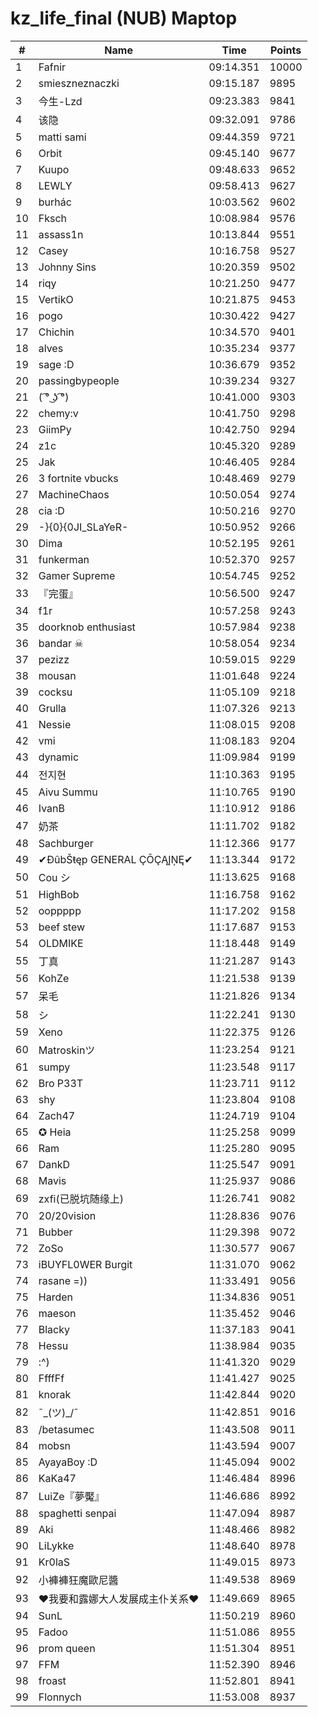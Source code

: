 # kz_life_final (NUB) Maptop

|  # | Name | Time | Points |
|-------------- | -------------- | -------------- | -------------- | 
| 1 | Fafnir | 09:14.351 | 10000 | 
| 2 | smieszneznaczki | 09:15.187 | 9895 | 
| 3 | 今生-Lzd | 09:23.383 | 9841 | 
| 4 | 该隐 | 09:32.091 | 9786 | 
| 5 | matti sami | 09:44.359 | 9721 | 
| 6 | Orbit | 09:45.140 | 9677 | 
| 7 | Kuupo | 09:48.633 | 9652 | 
| 8 | LEWLY | 09:58.413 | 9627 | 
| 9 | burhác | 10:03.562 | 9602 | 
| 10 | Fksch | 10:08.984 | 9576 | 
| 11 | assass1n | 10:13.844 | 9551 | 
| 12 | Casey | 10:16.758 | 9527 | 
| 13 | Johnny Sins | 10:20.359 | 9502 | 
| 14 | riqy | 10:21.250 | 9477 | 
| 15 | VertikO | 10:21.875 | 9453 | 
| 16 | pogo | 10:30.422 | 9427 | 
| 17 | Chichin | 10:34.570 | 9401 | 
| 18 | alves | 10:35.234 | 9377 | 
| 19 | sage :D | 10:36.679 | 9352 | 
| 20 | passingbypeople | 10:39.234 | 9327 | 
| 21 | ( ͡° ͜ʖ ͡°) | 10:41.000 | 9303 | 
| 22 | chemy:v | 10:41.750 | 9298 | 
| 23 | GiimPy | 10:42.750 | 9294 | 
| 24 | z1c | 10:45.320 | 9289 | 
| 25 | Jak | 10:46.405 | 9284 | 
| 26 | 3 fortnite vbucks | 10:48.469 | 9279 | 
| 27 | MachineChaos | 10:50.054 | 9274 | 
| 28 | cia :D | 10:50.216 | 9270 | 
| 29 | -}{0}{0JI_SLaYeR- | 10:50.952 | 9266 | 
| 30 | Dima | 10:52.195 | 9261 | 
| 31 | funkerman | 10:52.370 | 9257 | 
| 32 | Gamer Supreme | 10:54.745 | 9252 | 
| 33 | 『完蛋』 | 10:56.500 | 9247 | 
| 34 | f1r | 10:57.258 | 9243 | 
| 35 | doorknob enthusiast | 10:57.984 | 9238 | 
| 36 | bandar ☠ | 10:58.054 | 9234 | 
| 37 | pezizz | 10:59.015 | 9229 | 
| 38 | mousan | 11:01.648 | 9224 | 
| 39 | cocksu | 11:05.109 | 9218 | 
| 40 | Grulla | 11:07.326 | 9213 | 
| 41 | Nessie | 11:08.015 | 9208 | 
| 42 | vmi | 11:08.183 | 9204 | 
| 43 | dynamic | 11:09.984 | 9199 | 
| 44 | 전지현 | 11:10.363 | 9195 | 
| 45 | Aivu Summu | 11:10.765 | 9190 | 
| 46 | IvanB | 11:10.912 | 9186 | 
| 47 | 奶茶 | 11:11.702 | 9182 | 
| 48 | Sachburger | 11:12.366 | 9177 | 
| 49 | ✔ĐûbŠŧęp GENERAL ÇŌÇĄĮŅĘ✔ | 11:13.344 | 9172 | 
| 50 | Cou シ | 11:13.625 | 9168 | 
| 51 | HighBob | 11:16.758 | 9162 | 
| 52 | ooppppp | 11:17.202 | 9158 | 
| 53 | beef stew | 11:17.687 | 9153 | 
| 54 | OLDMIKE | 11:18.448 | 9149 | 
| 55 | 丁真 | 11:21.287 | 9143 | 
| 56 | KohZe | 11:21.538 | 9139 | 
| 57 | 呆毛 | 11:21.826 | 9134 | 
| 58 | シ | 11:22.241 | 9130 | 
| 59 | Xeno | 11:22.375 | 9126 | 
| 60 | Matroskinツ | 11:23.254 | 9121 | 
| 61 | sumpy | 11:23.548 | 9117 | 
| 62 | Bro P33T | 11:23.711 | 9112 | 
| 63 | shy | 11:23.804 | 9108 | 
| 64 | Zach47 | 11:24.719 | 9104 | 
| 65 | ✪ Heia | 11:25.258 | 9099 | 
| 66 | Ram | 11:25.280 | 9095 | 
| 67 | DankD | 11:25.547 | 9091 | 
| 68 | Mavis | 11:25.937 | 9086 | 
| 69 | zxfi(已脱坑随缘上) | 11:26.741 | 9082 | 
| 70 | 20/20vision | 11:28.836 | 9076 | 
| 71 | Bubber | 11:29.398 | 9072 | 
| 72 | ZoSo | 11:30.577 | 9067 | 
| 73 | iBUYFL0WER Burgit | 11:31.070 | 9062 | 
| 74 | rasane =)) | 11:33.491 | 9056 | 
| 75 | Harden | 11:34.836 | 9051 | 
| 76 | maeson | 11:35.452 | 9046 | 
| 77 | Blacky | 11:37.183 | 9041 | 
| 78 | Hessu | 11:38.984 | 9035 | 
| 79 | :^) | 11:41.320 | 9029 | 
| 80 | FfffFf | 11:41.427 | 9025 | 
| 81 | knorak | 11:42.844 | 9020 | 
| 82 | ¯\_(ツ)_/¯ | 11:42.851 | 9016 | 
| 83 | /betasumec | 11:43.508 | 9011 | 
| 84 | mobsn | 11:43.594 | 9007 | 
| 85 | AyayaBoy :D | 11:45.094 | 9002 | 
| 86 | KaKa47 | 11:46.484 | 8996 | 
| 87 | LuiZe『夢魘』 | 11:46.686 | 8992 | 
| 88 | spaghetti senpai | 11:47.094 | 8987 | 
| 89 | Aki | 11:48.466 | 8982 | 
| 90 | LiLykke | 11:48.640 | 8978 | 
| 91 | Kr0laS | 11:49.015 | 8973 | 
| 92 | 小褲褲狂魔歐尼醬 | 11:49.538 | 8969 | 
| 93 | ❤我要和露娜大人发展成主仆关系❤ | 11:49.669 | 8965 | 
| 94 | SunL | 11:50.219 | 8960 | 
| 95 | Fadoo | 11:51.086 | 8955 | 
| 96 | prom queen | 11:51.304 | 8951 | 
| 97 | FFM | 11:52.390 | 8946 | 
| 98 | froast | 11:52.801 | 8941 | 
| 99 | Flonnych | 11:53.008 | 8937 | 


